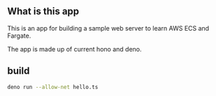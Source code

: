 ## What is this app

This is an app for building a sample web server to learn AWS ECS and Fargate.

The app is made up of current hono and deno.

## build

```sh
deno run --allow-net hello.ts
```
